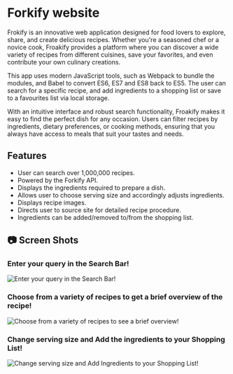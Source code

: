 # Forkify website

Frokify is an innovative web application designed for food lovers to explore, share, and create delicious recipes. Whether you're a seasoned chef or a novice cook, Froakify provides a platform where you can discover a wide variety of recipes from different cuisines, save your favorites, and even contribute your own culinary creations.

This app uses modern JavaScript tools, such as Webpack to bundle the modules, and Babel to convert ES6, ES7 and ES8 back to ES5. The user can search for a specific recipe, and add ingredients to a shopping list or save to a favourites list via local storage.

With an intuitive interface and robust search functionality, Froakify makes it easy to find the perfect dish for any occasion. Users can filter recipes by ingredients, dietary preferences, or cooking methods, ensuring that you always have access to meals that suit your tastes and needs.

## Features

- User can search over 1,000,000 recipes.
- Powered by the Forkify API.
- Displays the ingredients required to prepare a dish.
- Allows user to choose serving size and accordingly adjusts ingredients.
- Displays recipe images.
- Directs user to source site for detailed recipe procedure.
- Ingredients can be added/removed to/from the shopping list.

## 📷 Screen Shots

### Enter your query in the Search Bar!

![Enter your query in the Search Bar!](Screenshots/1.png)

### Choose from a variety of recipes to get a brief overview of the recipe!

![Choose from a variety of recipes to see a brief overview!](Screenshots/2.png)

### Change serving size and Add the ingredients to your Shopping List!

![Change serving size and Add Ingredients to your Shopping List!](Screenshots/3.png)
